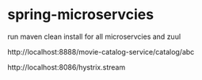 # spring-microservcies
run maven clean install for all microservcies and zuul

http://localhost:8888/movie-catalog-service/catalog/abc

http://localhost:8086/hystrix.stream

